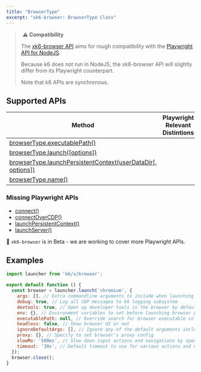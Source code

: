 ```yaml
---
title: "BrowserType"
excerpt: "xk6-browser: BrowserType Class"
---
```


> ️ **️⚠️ Compatibility**
> 
> The [xk6-browser API](/javascript-api/k6-x-browser/) aims for rough compatibility with the [Playwright API for NodeJS](https://playwright.dev/docs/api/class-playwright). 
> 
> Because k6 does not run in NodeJS, the xk6-browser API will slightly differ from its Playwright counterpart.
> 
> Note that k6 APIs are synchronous.

## Supported APIs

| Method | Playwright Relevant Distintions |
| - |  - |
| [browserType.executablePath()](https://playwright.dev/docs/api/class-browsertype#browser-type-executable-path) |   |
| [browserType.launch([options])](https://playwright.dev/docs/api/class-browsertype#browser-type-launch) |   |
| [browserType.launchPersistentContext(userDataDir[, options])](https://playwright.dev/docs/api/class-browsertype#browser-type-launch-persistent-context) |   |
| [browserType.name()](https://playwright.dev/docs/api/class-browsertype#browser-type-name) |   |

### Missing Playwright APIs

<Glossary>

- [connect()](https://playwright.dev/docs/api/class-browsertype/#browser-type-connect)
- [connectOverCDP()](https://playwright.dev/docs/api/class-browsertype#browser-type-connect-over-cdp)
- [launchPersistentContext()](https://playwright.dev/docs/api/class-browsertype#browsertypelaunchpersistentcontextuserdatadir-options)
- [launchServer()](https://playwright.dev/docs/api/class-browsertype#browsertypelaunchserveroptions)
  
</Glossary>

🚧 `xk6-browser` is in Beta - we are working to cover more Playwright APIs.

## Examples

```javascript
import launcher from 'k6/x/browser';

export default function () {
  const browser = launcher.launch('chromium', {
    args: [], // Extra commandline arguments to include when launching browser process
    debug: true, // Log all CDP messages to k6 logging subsystem
    devtools: true, // Open up developer tools in the browser by default
    env: {}, // Environment variables to set before launching browser process
    executablePath: null, // Override search for browser executable in favor of specified absolute path
    headless: false, // Show browser UI or not
    ignoreDefaultArgs: [], // Ignore any of the default arguments included when launching browser process
    proxy: {}, // Specify to set browser's proxy config
    slowMo: '500ms', // Slow down input actions and navigations by specified time
    timeout: '30s', // Default timeout to use for various actions and navigations
  });
  browser.close();
}
```